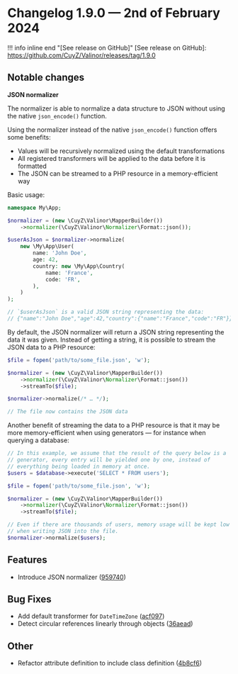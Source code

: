 # Changelog 1.9.0 — 2nd of February 2024

!!! info inline end "[See release on GitHub]"
    [See release on GitHub]: https://github.com/CuyZ/Valinor/releases/tag/1.9.0

## Notable changes

**JSON normalizer**

The normalizer is able to normalize a data structure to JSON without using the
native `json_encode()` function.

Using the normalizer instead of the native `json_encode()` function offers some
benefits:

- Values will be recursively normalized using the default transformations
- All registered transformers will be applied to the data before it is formatted
- The JSON can be streamed to a PHP resource in a memory-efficient way

Basic usage:

```php
namespace My\App;

$normalizer = (new \CuyZ\Valinor\MapperBuilder())
    ->normalizer(\CuyZ\Valinor\Normalizer\Format::json());

$userAsJson = $normalizer->normalize(
    new \My\App\User(
        name: 'John Doe',
        age: 42,
        country: new \My\App\Country(
            name: 'France',
            code: 'FR',
        ),
    )
);

// `$userAsJson` is a valid JSON string representing the data:
// {"name":"John Doe","age":42,"country":{"name":"France","code":"FR"}}
```

By default, the JSON normalizer will return a JSON string representing the data
it was given. Instead of getting a string, it is possible to stream the JSON
data to a PHP resource:

```php
$file = fopen('path/to/some_file.json', 'w');

$normalizer = (new \CuyZ\Valinor\MapperBuilder())
    ->normalizer(\CuyZ\Valinor\Normalizer\Format::json())
    ->streamTo($file);

$normalizer->normalize(/* … */);

// The file now contains the JSON data
```

Another benefit of streaming the data to a PHP resource is that it may be more
memory-efficient when using generators — for instance when querying a database:

```php
// In this example, we assume that the result of the query below is a
// generator, every entry will be yielded one by one, instead of
// everything being loaded in memory at once.
$users = $database->execute('SELECT * FROM users');

$file = fopen('path/to/some_file.json', 'w');

$normalizer = (new \CuyZ\Valinor\MapperBuilder())
    ->normalizer(\CuyZ\Valinor\Normalizer\Format::json())
    ->streamTo($file);

// Even if there are thousands of users, memory usage will be kept low
// when writing JSON into the file.
$normalizer->normalize($users);
```

## Features

* Introduce JSON normalizer ([959740](https://github.com/CuyZ/Valinor/commit/9597407db04ff9d6e59ac8c6b8895d5fcf9caaa5))

## Bug Fixes

* Add default transformer for `DateTimeZone` ([acf097](https://github.com/CuyZ/Valinor/commit/acf0976ae0f63604fef28240531048a9f5633375))
* Detect circular references linearly through objects ([36aead](https://github.com/CuyZ/Valinor/commit/36aead96bd8b5696a321bc2df7386aa16264ab58))

## Other

* Refactor attribute definition to include class definition ([4b8cf6](https://github.com/CuyZ/Valinor/commit/4b8cf65080088c77c5257ae2e7da2d1fdee2fb2e))
